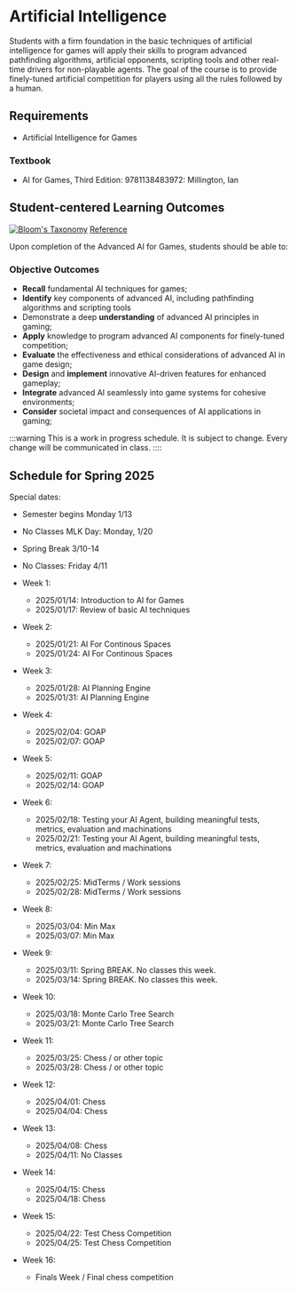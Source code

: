 # Artificial Intelligence

Students with a firm foundation in the basic techniques of artificial intelligence for games will apply their skills to program advanced pathfinding algorithms, artificial opponents, scripting tools and other real-time drivers for non-playable agents. The goal of the course is to provide finely-tuned artificial competition for players using all the rules followed by a human.

## Requirements

- Artificial Intelligence for Games

### Textbook

- AI for Games, Third Edition: 9781138483972: Millington, Ian

## Student-centered Learning Outcomes


[![Bloom's Taxonomy](https://cdn.vanderbilt.edu/vu-wp0/wp-content/uploads/sites/59/2019/03/27124326/Blooms-Taxonomy-650x366.jpg)](https://cft.vanderbilt.edu/guides-sub-pages/blooms-taxonomy/)
[Reference](https://cft.vanderbilt.edu/guides-sub-pages/blooms-taxonomy/)

Upon completion of the Advanced AI for Games, students should be able to:

### Objective Outcomes

- **Recall** fundamental AI techniques for games;
- **Identify** key components of advanced AI, including pathfinding algorithms and scripting tools
- Demonstrate a deep **understanding** of advanced AI principles in gaming;
- **Apply** knowledge to program advanced AI components for finely-tuned competition;
- **Evaluate** the effectiveness and ethical considerations of advanced AI in game design;
- **Design** and **implement** innovative AI-driven features for enhanced gameplay;
- **Integrate** advanced AI seamlessly into game systems for cohesive environments;
- **Consider** societal impact and consequences of AI applications in gaming;

:::warning
This is a work in progress schedule. It is subject to change. Every change will be communicated in class.
::::

## Schedule for Spring 2025

Special dates:

- Semester begins Monday 1/13 
- No Classes MLK Day: Monday, 1/20
- Spring Break 3/10-14  
- No Classes: Friday 4/11


- Week 1:
    - 2025/01/14: Introduction to AI for Games
    - 2025/01/17: Review of basic AI techniques
- Week 2:
    - 2025/01/21: AI For Continous Spaces
    - 2025/01/24: AI For Continous Spaces
- Week 3:
    - 2025/01/28: AI Planning Engine
    - 2025/01/31: AI Planning Engine
- Week 4:
    - 2025/02/04: GOAP
    - 2025/02/07: GOAP
- Week 5:
    - 2025/02/11: GOAP
    - 2025/02/14: GOAP
- Week 6:
    - 2025/02/18: Testing your AI Agent, building meaningful tests, metrics, evaluation and machinations
    - 2025/02/21: Testing your AI Agent, building meaningful tests, metrics, evaluation and machinations
- Week 7:
   - 2025/02/25: MidTerms / Work sessions
   - 2025/02/28: MidTerms / Work sessions
- Week 8:
    - 2025/03/04: Min Max
    - 2025/03/07: Min Max
- Week 9:
    - 2025/03/11: Spring BREAK. No classes this week.
    - 2025/03/14: Spring BREAK. No classes this week.
- Week 10:
    - 2025/03/18: Monte Carlo Tree Search
    - 2025/03/21: Monte Carlo Tree Search
- Week 11:
    - 2025/03/25: Chess / or other topic
    - 2025/03/28: Chess / or other topic
- Week 12:
    - 2025/04/01: Chess
    - 2025/04/04: Chess
- Week 13:
    - 2025/04/08: Chess
    - 2025/04/11: No Classes
- Week 14:
    - 2025/04/15: Chess
    - 2025/04/18: Chess
- Week 15:
    - 2025/04/22: Test Chess Competition
    - 2025/04/25: Test Chess Competition
- Week 16:
    - Finals Week / Final chess competition 

